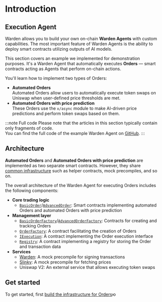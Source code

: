 ﻿---
sidebar_position: 1
---

# Introduction

## Execution Agent

Warden allows you to build your own on-chain **Warden Agents** with custom capabilities. The most important feature of Warden Agents is the ability to deploy smart contracts utilizing outputs of AI models.

This section covers an example we implemented for demonstration purposes. It's a Warden Agent that automatically executes **Orders** — smart contracts acting as Agents that perform on-chain actions.

You'll learn how to implement two types of Orders:

- **Automated Orders**  
  Automated Orders allow users to automatically execute token swaps on Uniswap when user-defined price thresholds are met.
- **Automated Orders with price prediction**  
  These Orders use the `x/async` module to make AI-driven price predictions and perform token swaps based on them.

:::note Full code
Please note that the articles in this section typically contain only fragments of code.  
You can find the full code of the example Warden Agent on [GitHub](https://github.com/warden-protocol/wardenprotocol/tree/main/solidity).
:::

## Architecture

**Automated Orders** and **Automated Orders with price prediction** are implemented as two separate smart contracts. However, they share [common infrastructure](/category/build-the-infrastructure-for-orders) such as helper contracts, mock precompiles, and so on.

The overall architecture of the Warden Agent for executing Orders includes the following components:

- **Core trading logic**  
  - [`BasicOrder`](implement-automated-orders/implement-orders)/[`AdvancedOrder`](implement-automated-orders-with-price-prediction/implement-orders): Smart contracts implementing automated Orders and automated Orders with price prediction
- **Management layer**
  - [`BasicOrderFactory`](build-the-infrastructure-for-orders/implement-the-creation-of-orders)/[`AdvancedOrderFactory`](build-the-infrastructure-for-orders/implement-the-creation-of-orders): Contracts for creating and tracking Orders
  - [`OrderFactory`](build-the-infrastructure-for-orders/implement-the-creation-of-orders): A contract facilitating the creation of Orders
  - [`IExecution`](build-the-infrastructure-for-orders/implement-the-execution-interface): A contract implementing the Order execution interface
  - [`Registry`](build-the-infrastructure-for-orders/create-helpers-and-utils#3-implement-the-registry): A contract implementing a registry for storing the Order and transaction data
- **Services**
  - [Warden](build-the-infrastructure-for-orders/create-mock-precompiles#12-create-a-warden-precompile): A mock precompile for signing transactions
  - [Slinky](build-the-infrastructure-for-orders/create-mock-precompiles#11-create-a-slinky-precompile): A mock precompile for fetching prices
  - Uniswap V2: An external service that allows executing token swaps

## Get started

To get started, first [build the infrastructure for Orders](/category/build-the-infrastructure-for-orders)ю
